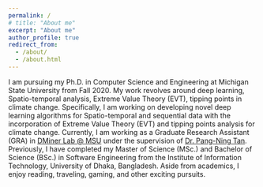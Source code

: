 ```yaml
---
permalink: /
# title: "About me"
excerpt: "About me"
author_profile: true
redirect_from: 
  - /about/
  - /about.html
---
```



I am pursuing my Ph.D. in Computer Science and Engineering at Michigan State University from Fall 2020. My work revolves around deep learning, Spatio-temporal analysis, Extreme Value Theory (EVT), tipping points in climate change. Specifically, I am working on developing novel deep learning algorithms for Spatio-temporal and sequential data with the incorporation of Extreme Value Theory (EVT) and tipping points analysis for climate change. Currently, I am working as a Graduate Research Assistant (GRA) in [DMiner Lab @ MSU](https://www.egr.msu.edu/~ptan/dminer/) under the supervision of [Dr. Pang-Ning Tan](https://www.cse.msu.edu/~ptan/). Previously, I have completed my Master of Science (MSc.) and Bachelor of Science (BSc.) in Software Engineering from the Institute of Information Technology, University of Dhaka, Bangladesh. Aside from academics, I enjoy reading, traveling, gaming, and other exciting pursuits.

  